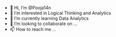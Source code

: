 - 👋 Hi, I’m @Pooja14n
- 👀 I’m interested in Logical Thinking and Analytics
- 🌱 I’m currently learning Data Analytics
- 💞️ I’m looking to collaborate on ...
- 📫 How to reach me ...

<!---
Pooja14n/Pooja14n is a ✨ special ✨ repository because its `README.md` (this file) appears on your GitHub profile.
You can click the Preview link to take a look at your changes.
--->
